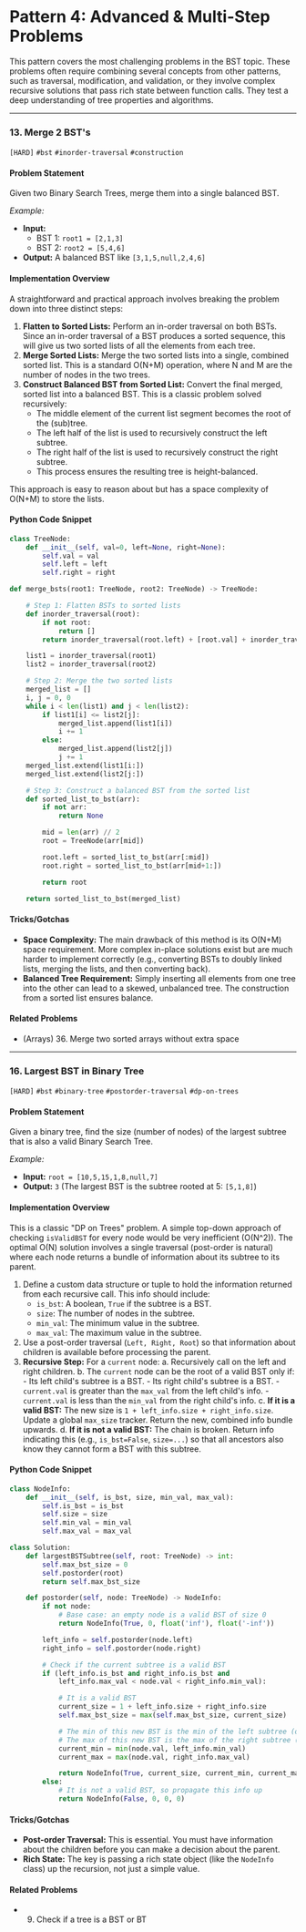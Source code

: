 # Pattern 4: Advanced & Multi-Step Problems

This pattern covers the most challenging problems in the BST topic. These problems often require combining several concepts from other patterns, such as traversal, modification, and validation, or they involve complex recursive solutions that pass rich state between function calls. They test a deep understanding of tree properties and algorithms.

---

### 13. Merge 2 BST's
`[HARD]` `#bst` `#inorder-traversal` `#construction`

#### Problem Statement
Given two Binary Search Trees, merge them into a single balanced BST.

*Example:*
- **Input:**
  - BST 1: `root1 = [2,1,3]`
  - BST 2: `root2 = [5,4,6]`
- **Output:** A balanced BST like `[3,1,5,null,2,4,6]`

#### Implementation Overview
A straightforward and practical approach involves breaking the problem down into three distinct steps:
1.  **Flatten to Sorted Lists:** Perform an in-order traversal on both BSTs. Since an in-order traversal of a BST produces a sorted sequence, this will give us two sorted lists of all the elements from each tree.
2.  **Merge Sorted Lists:** Merge the two sorted lists into a single, combined sorted list. This is a standard O(N+M) operation, where N and M are the number of nodes in the two trees.
3.  **Construct Balanced BST from Sorted List:** Convert the final merged, sorted list into a balanced BST. This is a classic problem solved recursively:
    -   The middle element of the current list segment becomes the root of the (sub)tree.
    -   The left half of the list is used to recursively construct the left subtree.
    -   The right half of the list is used to recursively construct the right subtree.
    -   This process ensures the resulting tree is height-balanced.

This approach is easy to reason about but has a space complexity of O(N+M) to store the lists.

#### Python Code Snippet
```python
class TreeNode:
    def __init__(self, val=0, left=None, right=None):
        self.val = val
        self.left = left
        self.right = right

def merge_bsts(root1: TreeNode, root2: TreeNode) -> TreeNode:

    # Step 1: Flatten BSTs to sorted lists
    def inorder_traversal(root):
        if not root:
            return []
        return inorder_traversal(root.left) + [root.val] + inorder_traversal(root.right)

    list1 = inorder_traversal(root1)
    list2 = inorder_traversal(root2)

    # Step 2: Merge the two sorted lists
    merged_list = []
    i, j = 0, 0
    while i < len(list1) and j < len(list2):
        if list1[i] <= list2[j]:
            merged_list.append(list1[i])
            i += 1
        else:
            merged_list.append(list2[j])
            j += 1
    merged_list.extend(list1[i:])
    merged_list.extend(list2[j:])

    # Step 3: Construct a balanced BST from the sorted list
    def sorted_list_to_bst(arr):
        if not arr:
            return None

        mid = len(arr) // 2
        root = TreeNode(arr[mid])

        root.left = sorted_list_to_bst(arr[:mid])
        root.right = sorted_list_to_bst(arr[mid+1:])

        return root

    return sorted_list_to_bst(merged_list)

```

#### Tricks/Gotchas
- **Space Complexity:** The main drawback of this method is its O(N+M) space requirement. More complex in-place solutions exist but are much harder to implement correctly (e.g., converting BSTs to doubly linked lists, merging the lists, and then converting back).
- **Balanced Tree Requirement:** Simply inserting all elements from one tree into the other can lead to a skewed, unbalanced tree. The construction from a sorted list ensures balance.

#### Related Problems
- (Arrays) 36. Merge two sorted arrays without extra space

---

### 16. Largest BST in Binary Tree
`[HARD]` `#bst` `#binary-tree` `#postorder-traversal` `#dp-on-trees`

#### Problem Statement
Given a binary tree, find the size (number of nodes) of the largest subtree that is also a valid Binary Search Tree.

*Example:*
- **Input:** `root = [10,5,15,1,8,null,7]`
- **Output:** `3` (The largest BST is the subtree rooted at 5: `[5,1,8]`)

#### Implementation Overview
This is a classic "DP on Trees" problem. A simple top-down approach of checking `isValidBST` for every node would be very inefficient (O(N^2)). The optimal O(N) solution involves a single traversal (post-order is natural) where each node returns a bundle of information about its subtree to its parent.

1.  Define a custom data structure or tuple to hold the information returned from each recursive call. This info should include:
    -   `is_bst`: A boolean, `True` if the subtree is a BST.
    -   `size`: The number of nodes in the subtree.
    -   `min_val`: The minimum value in the subtree.
    -   `max_val`: The maximum value in the subtree.
2.  Use a post-order traversal (`Left, Right, Root`) so that information about children is available before processing the parent.
3.  **Recursive Step:** For a `current` node:
    a. Recursively call on the left and right children.
    b. The `current` node can be the root of a valid BST only if:
        -   Its left child's subtree is a BST.
        -   Its right child's subtree is a BST.
        -   `current.val` is greater than the `max_val` from the left child's info.
        -   `current.val` is less than the `min_val` from the right child's info.
    c. **If it is a valid BST:** The new size is `1 + left_info.size + right_info.size`. Update a global `max_size` tracker. Return the new, combined info bundle upwards.
    d. **If it is not a valid BST:** The chain is broken. Return info indicating this (e.g., `is_bst=False`, `size=...`) so that all ancestors also know they cannot form a BST with this subtree.

#### Python Code Snippet
```python
class NodeInfo:
    def __init__(self, is_bst, size, min_val, max_val):
        self.is_bst = is_bst
        self.size = size
        self.min_val = min_val
        self.max_val = max_val

class Solution:
    def largestBSTSubtree(self, root: TreeNode) -> int:
        self.max_bst_size = 0
        self.postorder(root)
        return self.max_bst_size

    def postorder(self, node: TreeNode) -> NodeInfo:
        if not node:
            # Base case: an empty node is a valid BST of size 0
            return NodeInfo(True, 0, float('inf'), float('-inf'))

        left_info = self.postorder(node.left)
        right_info = self.postorder(node.right)

        # Check if the current subtree is a valid BST
        if (left_info.is_bst and right_info.is_bst and
            left_info.max_val < node.val < right_info.min_val):

            # It is a valid BST
            current_size = 1 + left_info.size + right_info.size
            self.max_bst_size = max(self.max_bst_size, current_size)

            # The min of this new BST is the min of the left subtree (or node.val if no left)
            # The max of this new BST is the max of the right subtree (or node.val if no right)
            current_min = min(node.val, left_info.min_val)
            current_max = max(node.val, right_info.max_val)

            return NodeInfo(True, current_size, current_min, current_max)
        else:
            # It is not a valid BST, so propagate this info up
            return NodeInfo(False, 0, 0, 0)
```

#### Tricks/Gotchas
- **Post-order Traversal:** This is essential. You must have information about the children before you can make a decision about the parent.
- **Rich State:** The key is passing a rich state object (like the `NodeInfo` class) up the recursion, not just a simple value.

#### Related Problems
- 9. Check if a tree is a BST or BT
